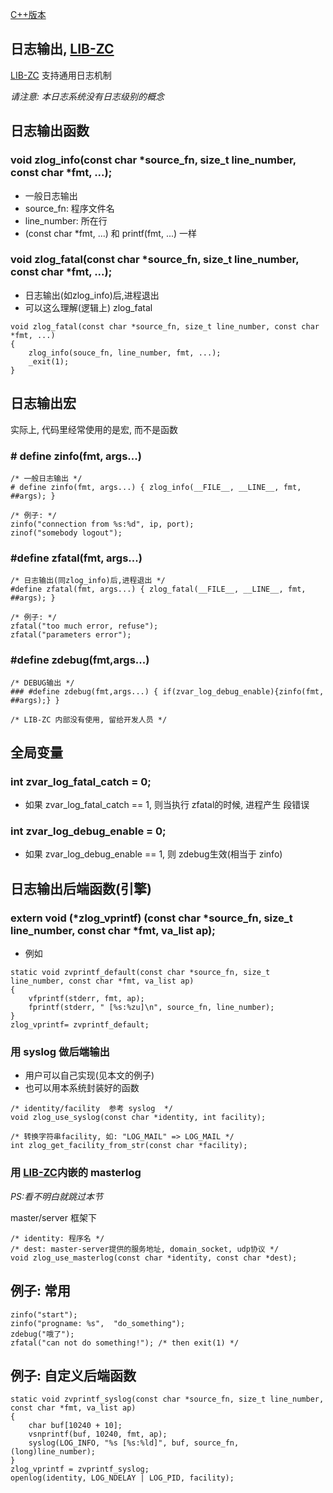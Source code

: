 <A name="readme_md" id="readme_md"></A>

[C++版本](./log_cpp.md)

## 日志输出, [LIB-ZC](https://gitee.com/linuxmail/lib-zc#readme_md)

[LIB-ZC](https://gitee.com/linuxmail/lib-zc#readme_md) 支持通用日志机制

_请注意: 本日志系统没有日志级别的概念_

## 日志输出函数

### void zlog_info(const char *source_fn, size_t line_number, const char *fmt, ...);

* 一般日志输出
* source_fn: 程序文件名 
* line_number: 所在行
* (const char *fmt, ...) 和 printf(fmt, ...) 一样 

### void zlog_fatal(const char *source_fn, size_t line_number, const char *fmt, ...);

* 日志输出(如zlog_info)后,进程退出
* 可以这么理解(逻辑上) zlog_fatal

```
void zlog_fatal(const char *source_fn, size_t line_number, const char *fmt, ...)
{
	zlog_info(souce_fn, line_number, fmt, ...);
	_exit(1);
}
```

## 日志输出宏

实际上, 代码里经常使用的是宏, 而不是函数

### # define zinfo(fmt, args...)

```
/* 一般日志输出 */
# define zinfo(fmt, args...) { zlog_info(__FILE__, __LINE__, fmt, ##args); }

/* 例子: */
zinfo("connection from %s:%d", ip, port);
zinof("somebody logout");
```

### #define zfatal(fmt, args...)

```
/* 日志输出(同zlog_info)后,进程退出 */
#define zfatal(fmt, args...) { zlog_fatal(__FILE__, __LINE__, fmt, ##args); }

/* 例子: */
zfatal("too much error, refuse");
zfatal("parameters error");
```

### #define zdebug(fmt,args...)

```
/* DEBUG输出 */
### #define zdebug(fmt,args...) { if(zvar_log_debug_enable){zinfo(fmt, ##args);} }

/* LIB-ZC 内部没有使用, 留给开发人员 */
```


## 全局变量

### int zvar_log_fatal_catch = 0;

* 如果 zvar_log_fatal_catch == 1, 则当执行 zfatal的时候, 进程产生 段错误

### int zvar_log_debug_enable = 0;

* 如果 zvar_log_debug_enable == 1, 则 zdebug生效(相当于 zinfo)

## 日志输出后端函数(引擎)

### extern void (*zlog_vprintf) (const char *source_fn, size_t line_number, const char *fmt, va_list ap);

* 例如

```
static void zvprintf_default(const char *source_fn, size_t line_number, const char *fmt, va_list ap) 
{
    vfprintf(stderr, fmt, ap);
    fprintf(stderr, " [%s:%zu]\n", source_fn, line_number);
}
zlog_vprintf= zvprintf_default;
```

### 用 syslog 做后端输出

* 用户可以自己实现(见本文的例子)
* 也可以用本系统封装好的函数

```
/* identity/facility  参考 syslog  */
void zlog_use_syslog(const char *identity, int facility);

/* 转换字符串facility, 如: "LOG_MAIL" => LOG_MAIL */
int zlog_get_facility_from_str(const char *facility);
```

### 用 [LIB-ZC](https://gitee.com/linuxmail/lib-zc#readme_md)内嵌的 masterlog

_PS:看不明白就跳过本节_

master/server 框架下

```
/* identity: 程序名 */
/* dest: master-server提供的服务地址, domain_socket, udp协议 */
void zlog_use_masterlog(const char *identity, const char *dest);
```

## 例子: 常用

```
zinfo("start");
zinfo("progname: %s",  "do_something");
zdebug("哦了");
zfatal("can not do something!"); /* then exit(1) */
```

## 例子: 自定义后端函数

```
static void zvprintf_syslog(const char *source_fn, size_t line_number, const char *fmt, va_list ap) 
{
    char buf[10240 + 10];
    vsnprintf(buf, 10240, fmt, ap);
    syslog(LOG_INFO, "%s [%s:%ld]", buf, source_fn, (long)line_number);
}
zlog_vprintf = zvprintf_syslog;
openlog(identity, LOG_NDELAY | LOG_PID, facility);
```

